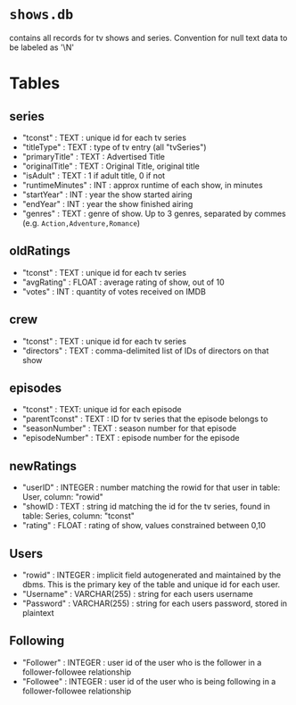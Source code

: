 # `shows.db`
contains all records for tv shows and series. Convention for null text data to be labeled as '\N'
# Tables
## series
- "tconst" : TEXT : unique id for each tv series
- "titleType" : TEXT : type of tv entry (all "tvSeries")
- "primaryTitle" : TEXT : Advertised Title
- "originalTitle" : TEXT : Original Title, original title
- "isAdult" : TEXT : 1 if adult title, 0 if not
- "runtimeMinutes" : INT : approx runtime of each show, in minutes
- "startYear" : INT : year the show started airing
- "endYear" : INT : year the show finished airing
- "genres" : TEXT : genre of show. Up to 3 genres, separated by commes (e.g. `Action,Adventure,Romance`)
## oldRatings
- "tconst" : TEXT : unique id for each tv series
- "avgRating" : FLOAT : average rating of show, out of 10
- "votes" : INT : quantity of votes received on IMDB
## crew
- "tconst" : TEXT : unique id for each tv series
- "directors" : TEXT : comma-delimited list of IDs of directors on that show
## episodes
- "tconst" : TEXT: unique id for each episode
- "parentTconst" : TEXT : ID for tv series that the episode belongs to
- "seasonNumber" : TEXT : season number for that episode
- "episodeNumber" : TEXT : episode number for the episode
## newRatings
- "userID" : INTEGER : number matching the rowid for that user in table: User, column: "rowid"
- "showID : TEXT : string id matching the id for the tv series, found in table: Series, column: "tconst"
- "rating" : FLOAT : rating of show, values constrained between 0,10
## Users
- "rowid" : INTEGER : implicit field autogenerated and maintained by the dbms. This is the primary key of the table and unique id for each user.
- "Username" : VARCHAR(255) : string for each users username
- "Password" : VARCHAR(255) : string for each users password, stored in plaintext
## Following
- "Follower" : INTEGER : user id of the user who is the follower in a follower-followee relationship
- "Followee" : INTEGER : user id of the user who is being following in a follower-followee relationship